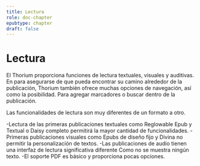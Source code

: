 ```yaml
---
title: Lectura
role: doc-chapter
epubtype: chapter
draft: false
---
```


# Lectura

El Thorium  proporciona funciones de lectura textuales, visuales y auditivas. En
para asegurarse de que pueda encontrar su camino alrededor de la publicación,
Thorium  también ofrece muchas opciones de navegación, así como la posibilidad.
Para agregar marcadores o buscar dentro de la publicación.

Las funcionalidades de lectura son muy diferentes de un formato a otro.

-Lectura de las primeras publicaciones textuales como Reglowable Epub y Textual
    o Daisy completo permitirá la mayor cantidad de funcionalidades.
-Primeras publicaciones visuales como Epubs de diseño fijo y Divina
    no permitir la personalización de textos.
-Las publicaciones de audio tienen una interfaz de lectura significativa diferente
    Como no se muestra ningún texto.
-El soporte PDF es básico y proporciona pocas opciones.